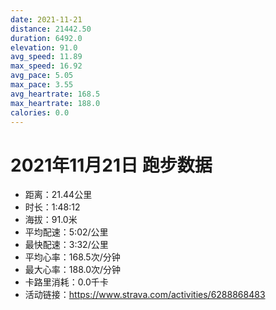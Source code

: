 ```yaml
---
date: 2021-11-21
distance: 21442.50
duration: 6492.0
elevation: 91.0
avg_speed: 11.89
max_speed: 16.92
avg_pace: 5.05
max_pace: 3.55
avg_heartrate: 168.5
max_heartrate: 188.0
calories: 0.0
---
```


# 2021年11月21日 跑步数据

- 距离：21.44公里
- 时长：1:48:12
- 海拔：91.0米
- 平均配速：5:02/公里
- 最快配速：3:32/公里
- 平均心率：168.5次/分钟
- 最大心率：188.0次/分钟
- 卡路里消耗：0.0千卡
- 活动链接：https://www.strava.com/activities/6288868483
